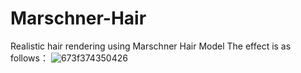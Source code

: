 # Marschner-Hair
Realistic hair rendering using Marschner Hair Model
The effect is as follows：
![673f374350426](https://github.com/user-attachments/assets/28488dd6-8e8e-42cc-b26f-aee10f6a8971)

